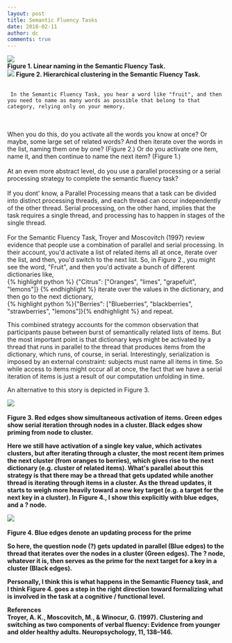 ```yaml
---
layout: post
title: Semantic Fluency Tasks
date: 2018-02-11
author: dc
comments: true
---
```

<div class="container-fluid">
	<div class="row">
		<div class = "col-md-6">
 <img src="{{site.url}}/assets{{site.url}}/assets/images/linear.png" class="img-fluid">
 <br>
 <strong>Figure 1. Linear naming in the Semantic Fluency Task.</strong>
	    </div>
	    <div class = "col-md-6">
         <img src="{{site.url}}/assets{{site.url}}/assets/images/hierarchical.png" class="img-fluid">
    <strong>Figure 2.  Hierarchical clustering in the Semantic Fluency Task. </strong><br><br>

     In the Semantic Fluency Task, you hear a word like "fruit", and then you need to name as many words as possible that belong to that category, relying only on your memory.
<br><br>
    When you do this, do you activate all the words you know at once? Or maybe, some large set of related words? And then iterate over the words in the list, naming them one by one? (Figure 2.) Or do you activate one item, name it, and then continue to name the next item? (Figure 1.)
<br><br>
    At an even more abstract level, do you use a parallel processing or a serial processing strategy to complete the semantic fluency task?
<br><br>
    If you dont' know, a Parallel Processing means that a task can be divided into distinct processing threads, and each thread can occur independently of the other thread. Serial processing, on the other hand, implies that the task requires a single thread, and processing has to happen in stages of the single thread.
    <br><br>
For the Semantic Fluency Task, Troyer and Moscovitch (1997) review evidence that people use a combination of parallel and serial processing. In their account, you'd activate a list of related items all at once, iterate over the list, and then, you'd switch to the next list. So, in Figure 2., you might see the word, "Fruit", and then you'd activate a bunch of different dictionaries like,
<br>
{% highlight python %} {"Citrus": ["Oranges", "limes", "grapefuit", "lemons"]} {% endhighlight %}
iterate over the values in the dictionary, and then go to the next dictionary, <br> {% highlight python %}{"Berries": ["Blueberries", "blackberries", "strawberries", "lemons"]}{% endhighlight %}
and repeat.
        </div>
    </div>
 </div>
 This combined strategy accounts for the common observation that participants pause between burst of semantically related lists of items. But the most important point is that dictionary keys might be activated by a thread that runs in parallel to the thread that produces items from the dictionary, which runs, of course, in serial. Interestingly, serialization is imposed by an external constraint: subjects must name all items in time. So while access to items might occur all at once, the fact that we have a serial iteration of items is just a result of our computation unfolding in time.

 An alternative to this story is depicted in Figure 3.

 <img src="{{site.url}}/assets/images/hierarchical2.png" class="img-fluid">
     <br><br>
 <strong> Figure 3. Red edges show simultaneous activation of items. Green edges show serial iteration through nodes in a cluster. Black edges show priming from node to cluster. <strong>

 Here we still have activation of a single key value, which activates clusters, but after iterating through a cluster, the most recent item primes the next cluster (from oranges to berries), which gives rise to the next dictionary (e.g. cluster of related items). What's parallel about this strategy is that there may be a thread that gets updated while another thread is iterating through items in a cluster. As the thread updates, it starts to weigh more heavily toward a new key target (e.g. a target for the next key in a cluster). In Figure 4., I show this explicitly with blue edges, and a ? node.

  <img src="{{site.url}}/assets/images/hierarchical3.png" class="img-fluid">
      <br><br>
      <strong>Figure 4. Blue edges denote an updating process for the prime</strong>

So here, the question node (?) gets updated in parallel (Blue edges) to the thread that iterates over the nodes in a cluster (Green edges). The ? node, whatever it is, then serves as the prime for the next target for a key in a cluster (Black edges).

Personally, I think this is what happens in the Semantic Fluency task, and I think Figure 4. goes a step in the right direction toward formalizing what is involved in the task at a cognitive / functional level.

**References**
<br>
Troyer, A. K., Moscovitch, M., & Winocur, G. (1997). Clustering and switching as two components of verbal fluency: Evidence from younger and older healthy adults. Neuropsychology, 11, 138–146.
